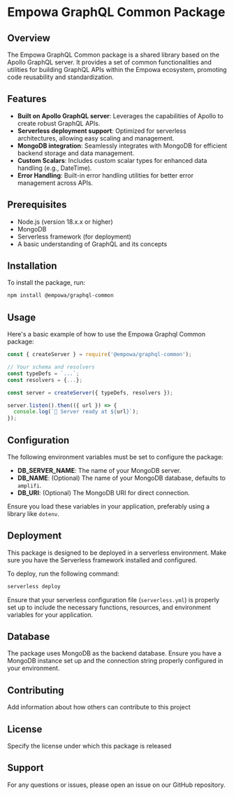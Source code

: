 # Empowa GraphQL Common Package

## Overview

The Empowa GraphQL Common package is a shared library based on the Apollo GraphQL server. It provides a set of common functionalities and utilities for building GraphQL APIs within the Empowa ecosystem, promoting code reusability and standardization.

## Features

- **Built on Apollo GraphQL server**: Leverages the capabilities of Apollo to create robust GraphQL APIs.
- **Serverless deployment support**: Optimized for serverless architectures, allowing easy scaling and management.
- **MongoDB integration**: Seamlessly integrates with MongoDB for efficient backend storage and data management.
- **Custom Scalars**: Includes custom scalar types for enhanced data handling (e.g., DateTime).
- **Error Handling**: Built-in error handling utilities for better error management across APIs.

## Prerequisites

- Node.js (version 18.x.x or higher)
- MongoDB
- Serverless framework (for deployment)
- A basic understanding of GraphQL and its concepts

## Installation

To install the package, run:

```bash
npm install @empowa/graphql-common
```

## Usage

Here's a basic example of how to use the Empowa Graphql Common package:

```javascript
const { createServer } = require('@empowa/graphql-common');

// Your schema and resolvers
const typeDefs = `...`;
const resolvers = {...};

const server = createServer({ typeDefs, resolvers });

server.listen().then(({ url }) => {
  console.log(`🚀 Server ready at ${url}`);
});
```

## Configuration

The following environment variables must be set to configure the package:

- **DB_SERVER_NAME**: The name of your MongoDB server.
- **DB_NAME**: (Optional) The name of your MongoDB database, defaults to `amplifi`.
- **DB_URI**: (Optional) The MongoDB URI for direct connection.

Ensure you load these variables in your application, preferably using a library like `dotenv`.

## Deployment

This package is designed to be deployed in a serverless environment. Make sure you have the Serverless framework installed and configured.

To deploy, run the following command:

```bash
serverless deploy
```

Ensure that your serverless configuration file (`serverless.yml`) is properly set up to include the necessary functions, resources, and environment variables for your application.

## Database

The package uses MongoDB as the backend database. Ensure you have a MongoDB instance set up and the connection string properly configured in your environment.


## Contributing

Add information about how others can contribute to this project

## License

Specify the license under which this package is released

## Support

For any questions or issues, please open an issue on our GitHub repository.
